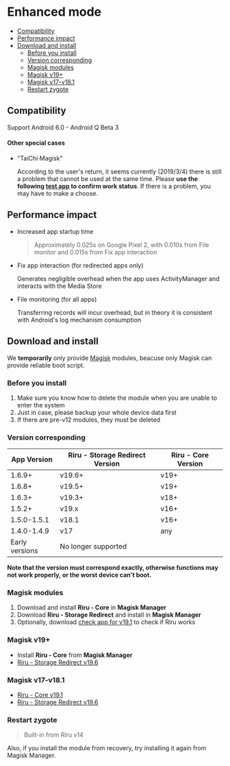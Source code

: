 # Enhanced mode

<!-- TOC depthFrom:2 depthTo:3 -->

- [Compatibility](#compatibility)
- [Performance impact](#performance-impact)
- [Download and install](#download-and-install)
    - [Before you install](#before-you-install)
    - [Version corresponding](#version-corresponding)
    - [Magisk modules](#magisk-modules)
    - [Magisk v19+](#magisk-v19)
    - [Magisk v17-v18.1](#magisk-v17-v181)
    - [Restart zygote](#restart-zygote)

<!-- /TOC -->

## Compatibility

Support Android 6.0 - Android Q Beta 3

#### Other special cases

* "TaiChi·Magisk"

  According to the user's return, it seems currently (2019/3/4) there is still a problem that cannot be used at the same time. Please **use the following [test app](#magisk-modules) to confirm work status**. If there is a problem, you may have to make a choose.

## Performance impact

* Increased app startup time

  > Approximately 0.025s on Google Pixel 2, with 0.010s from File monitor and 0.015s from Fix app interaction

* Fix app interaction (for redirected apps only)
  
  Generates negligible overhead when the app uses ActivityManager and interacts with the Media Store

* File monitoring (for all apps)

  Transferring records will incur overhead, but in theory it is consistent with Android's log mechanism consumption

## Download and install

We **temporarily** only provide [Magisk](https://forum.xda-developers.com/apps/magisk/official-magisk-v7-universal-systemless-t3473445) modules, beacuse only Magisk can provide reliable boot script.

### Before you install

1. Make sure you know how to delete the module when you are unable to enter the system
2. Just in case, please backup your whole device data first
3. If there are pre-v12 modules, they must be deleted

### Version corresponding

| App Version    | Riru - Storage Redirect Version | Riru - Core Version |
|----------------|---------------------------------|---------------------|
| 1.6.9+         | v19.6+                          | v19+                |
| 1.6.8+         | v19.5+                          | v19+                |
| 1.6.3+         | v19.3+                          | v18+                |
| 1.5.2+         | v19.x                           | v16+                |
| 1.5.0-1.5.1    | v18.1                           | v16+                |
| 1.4.0-1.4.9    | v17                             | any                 |
| Early versions | No longer supported             |                     |

**Note that the version must correspond exactly, otherwise functions may not work properly, or the worst device can't boot.**

### Magisk modules

1. Download and install **Riru - Core** in **Magisk Manager**
2. Download **Riru - Storage Redirect** and install in **Magisk Manager**
4. Optionally, download [check app for v19.1](https://github.com/RikkaApps/Riru/releases/download/v19.1/app-release.apk) to check if Riru works

### Magisk v19+
* Install **Riru - Core** from **Magisk Manager**
* [Riru - Storage Redirect v19.6](https://github.com/RikkaApps/StorageRedirect-assets/releases/download/assets/magisk-riru-storage-redirect-v19.6.zip)

### Magisk v17-v18.1
* [Riru - Core v19.1](https://github.com/RikkaApps/Riru/releases/download/v19.1/riru-core-v19.1-magisk-v17.zip)
* [Riru - Storage Redirect v19.6](https://github.com/RikkaApps/StorageRedirect-assets/releases/download/assets/riru-storage-redirect-v19.6-magisk-v17.zip)

### Restart zygote

> Built-in from Riru v14

Also, if you install the module from recovery, try installing it again from Magisk Manager.